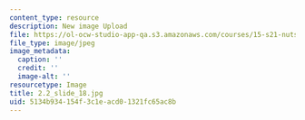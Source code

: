 ```yaml
---
content_type: resource
description: New image Upload
file: https://ol-ocw-studio-app-qa.s3.amazonaws.com/courses/15-s21-nuts-and-bolts-of-business-plans-january-iap-2014/5134b934154f3c1eacd01321fc65ac8b_2.2_slide_18.jpg
file_type: image/jpeg
image_metadata:
  caption: ''
  credit: ''
  image-alt: ''
resourcetype: Image
title: 2.2_slide_18.jpg
uid: 5134b934-154f-3c1e-acd0-1321fc65ac8b
---
```

